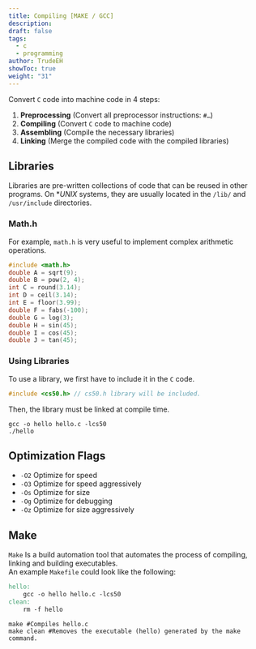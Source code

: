 ```yaml
---
title: Compiling [MAKE / GCC]
description: 
draft: false
tags:
  - c
  - programming
author: TrudeEH
showToc: true
weight: "31"
---
```



Convert `C` code into machine code in 4 steps:
1. **Preprocessing** (Convert all preprocessor instructions: `#…`)
2. **Compiling** (Convert `C` code to machine code)
3. **Assembling** (Compile the necessary libraries)
4. **Linking** (Merge the compiled code with the compiled libraries)

## Libraries

Libraries are pre-written collections of code that can be reused in other programs. On **UNIX* systems, they are usually located in the `/lib/` and `/usr/include` directories.

### Math.h

For example, `math.h` is very useful to implement complex arithmetic operations.

```C
#include <math.h>
double A = sqrt(9);
double B = pow(2, 4);
int C = round(3.14);
int D = ceil(3.14);
int E = floor(3.99);
double F = fabs(-100);
double G = log(3);
double H = sin(45);
double I = cos(45);
double J = tan(45);
```

### Using Libraries

To use a library, we first have to include it in the `C` code.

```C
#include <cs50.h> // cs50.h library will be included.
```

Then, the library must be linked at compile time.

```Shell
gcc -o hello hello.c -lcs50
./hello
```

## Optimization Flags

- `-O2` Optimize for speed
- `-O3` Optimize for speed aggressively
- `-Os` Optimize for size
- `-Og` Optimize for debugging
- `-Oz` Optimize for size aggressively

## Make

`Make` Is a build automation tool that automates the process of compiling, linking and building executables.  
An example `Makefile` could look like the following:

```Makefile
hello:
	gcc -o hello hello.c -lcs50
clean:
	rm -f hello
```

```Shell
make #Compiles hello.c
make clean #Removes the executable (hello) generated by the make command.
```

